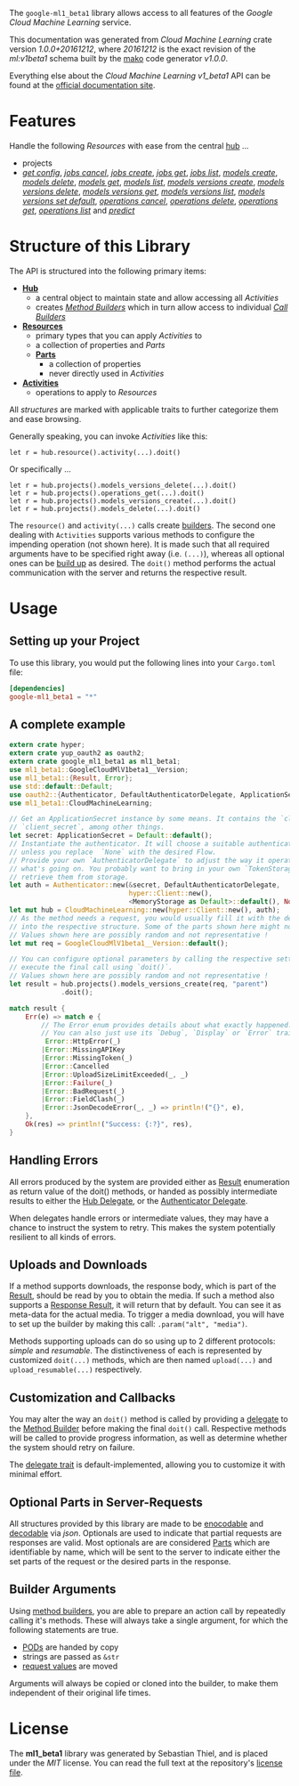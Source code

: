 <!---
DO NOT EDIT !
This file was generated automatically from 'src/mako/api/README.md.mako'
DO NOT EDIT !
-->
The `google-ml1_beta1` library allows access to all features of the *Google Cloud Machine Learning* service.

This documentation was generated from *Cloud Machine Learning* crate version *1.0.0+20161212*, where *20161212* is the exact revision of the *ml:v1beta1* schema built by the [mako](http://www.makotemplates.org/) code generator *v1.0.0*.

Everything else about the *Cloud Machine Learning* *v1_beta1* API can be found at the
[official documentation site](https://cloud.google.com/ml/).
# Features

Handle the following *Resources* with ease from the central [hub](http://byron.github.io/google-apis-rs/google_ml1_beta1/struct.CloudMachineLearning.html) ... 

* projects
 * [*get config*](http://byron.github.io/google-apis-rs/google_ml1_beta1/struct.ProjectGetConfigCall.html), [*jobs cancel*](http://byron.github.io/google-apis-rs/google_ml1_beta1/struct.ProjectJobCancelCall.html), [*jobs create*](http://byron.github.io/google-apis-rs/google_ml1_beta1/struct.ProjectJobCreateCall.html), [*jobs get*](http://byron.github.io/google-apis-rs/google_ml1_beta1/struct.ProjectJobGetCall.html), [*jobs list*](http://byron.github.io/google-apis-rs/google_ml1_beta1/struct.ProjectJobListCall.html), [*models create*](http://byron.github.io/google-apis-rs/google_ml1_beta1/struct.ProjectModelCreateCall.html), [*models delete*](http://byron.github.io/google-apis-rs/google_ml1_beta1/struct.ProjectModelDeleteCall.html), [*models get*](http://byron.github.io/google-apis-rs/google_ml1_beta1/struct.ProjectModelGetCall.html), [*models list*](http://byron.github.io/google-apis-rs/google_ml1_beta1/struct.ProjectModelListCall.html), [*models versions create*](http://byron.github.io/google-apis-rs/google_ml1_beta1/struct.ProjectModelVersionCreateCall.html), [*models versions delete*](http://byron.github.io/google-apis-rs/google_ml1_beta1/struct.ProjectModelVersionDeleteCall.html), [*models versions get*](http://byron.github.io/google-apis-rs/google_ml1_beta1/struct.ProjectModelVersionGetCall.html), [*models versions list*](http://byron.github.io/google-apis-rs/google_ml1_beta1/struct.ProjectModelVersionListCall.html), [*models versions set default*](http://byron.github.io/google-apis-rs/google_ml1_beta1/struct.ProjectModelVersionSetDefaultCall.html), [*operations cancel*](http://byron.github.io/google-apis-rs/google_ml1_beta1/struct.ProjectOperationCancelCall.html), [*operations delete*](http://byron.github.io/google-apis-rs/google_ml1_beta1/struct.ProjectOperationDeleteCall.html), [*operations get*](http://byron.github.io/google-apis-rs/google_ml1_beta1/struct.ProjectOperationGetCall.html), [*operations list*](http://byron.github.io/google-apis-rs/google_ml1_beta1/struct.ProjectOperationListCall.html) and [*predict*](http://byron.github.io/google-apis-rs/google_ml1_beta1/struct.ProjectPredictCall.html)




# Structure of this Library

The API is structured into the following primary items:

* **[Hub](http://byron.github.io/google-apis-rs/google_ml1_beta1/struct.CloudMachineLearning.html)**
    * a central object to maintain state and allow accessing all *Activities*
    * creates [*Method Builders*](http://byron.github.io/google-apis-rs/google_ml1_beta1/trait.MethodsBuilder.html) which in turn
      allow access to individual [*Call Builders*](http://byron.github.io/google-apis-rs/google_ml1_beta1/trait.CallBuilder.html)
* **[Resources](http://byron.github.io/google-apis-rs/google_ml1_beta1/trait.Resource.html)**
    * primary types that you can apply *Activities* to
    * a collection of properties and *Parts*
    * **[Parts](http://byron.github.io/google-apis-rs/google_ml1_beta1/trait.Part.html)**
        * a collection of properties
        * never directly used in *Activities*
* **[Activities](http://byron.github.io/google-apis-rs/google_ml1_beta1/trait.CallBuilder.html)**
    * operations to apply to *Resources*

All *structures* are marked with applicable traits to further categorize them and ease browsing.

Generally speaking, you can invoke *Activities* like this:

```Rust,ignore
let r = hub.resource().activity(...).doit()
```

Or specifically ...

```ignore
let r = hub.projects().models_versions_delete(...).doit()
let r = hub.projects().operations_get(...).doit()
let r = hub.projects().models_versions_create(...).doit()
let r = hub.projects().models_delete(...).doit()
```

The `resource()` and `activity(...)` calls create [builders][builder-pattern]. The second one dealing with `Activities` 
supports various methods to configure the impending operation (not shown here). It is made such that all required arguments have to be 
specified right away (i.e. `(...)`), whereas all optional ones can be [build up][builder-pattern] as desired.
The `doit()` method performs the actual communication with the server and returns the respective result.

# Usage

## Setting up your Project

To use this library, you would put the following lines into your `Cargo.toml` file:

```toml
[dependencies]
google-ml1_beta1 = "*"
```

## A complete example

```Rust
extern crate hyper;
extern crate yup_oauth2 as oauth2;
extern crate google_ml1_beta1 as ml1_beta1;
use ml1_beta1::GoogleCloudMlV1beta1__Version;
use ml1_beta1::{Result, Error};
use std::default::Default;
use oauth2::{Authenticator, DefaultAuthenticatorDelegate, ApplicationSecret, MemoryStorage};
use ml1_beta1::CloudMachineLearning;

// Get an ApplicationSecret instance by some means. It contains the `client_id` and 
// `client_secret`, among other things.
let secret: ApplicationSecret = Default::default();
// Instantiate the authenticator. It will choose a suitable authentication flow for you, 
// unless you replace  `None` with the desired Flow.
// Provide your own `AuthenticatorDelegate` to adjust the way it operates and get feedback about 
// what's going on. You probably want to bring in your own `TokenStorage` to persist tokens and
// retrieve them from storage.
let auth = Authenticator::new(&secret, DefaultAuthenticatorDelegate,
                              hyper::Client::new(),
                              <MemoryStorage as Default>::default(), None);
let mut hub = CloudMachineLearning::new(hyper::Client::new(), auth);
// As the method needs a request, you would usually fill it with the desired information
// into the respective structure. Some of the parts shown here might not be applicable !
// Values shown here are possibly random and not representative !
let mut req = GoogleCloudMlV1beta1__Version::default();

// You can configure optional parameters by calling the respective setters at will, and
// execute the final call using `doit()`.
// Values shown here are possibly random and not representative !
let result = hub.projects().models_versions_create(req, "parent")
             .doit();

match result {
    Err(e) => match e {
        // The Error enum provides details about what exactly happened.
        // You can also just use its `Debug`, `Display` or `Error` traits
         Error::HttpError(_)
        |Error::MissingAPIKey
        |Error::MissingToken(_)
        |Error::Cancelled
        |Error::UploadSizeLimitExceeded(_, _)
        |Error::Failure(_)
        |Error::BadRequest(_)
        |Error::FieldClash(_)
        |Error::JsonDecodeError(_, _) => println!("{}", e),
    },
    Ok(res) => println!("Success: {:?}", res),
}

```
## Handling Errors

All errors produced by the system are provided either as [Result](http://byron.github.io/google-apis-rs/google_ml1_beta1/enum.Result.html) enumeration as return value of 
the doit() methods, or handed as possibly intermediate results to either the 
[Hub Delegate](http://byron.github.io/google-apis-rs/google_ml1_beta1/trait.Delegate.html), or the [Authenticator Delegate](http://byron.github.io/google-apis-rs/google_ml1_beta1/../yup-oauth2/trait.AuthenticatorDelegate.html).

When delegates handle errors or intermediate values, they may have a chance to instruct the system to retry. This 
makes the system potentially resilient to all kinds of errors.

## Uploads and Downloads
If a method supports downloads, the response body, which is part of the [Result](http://byron.github.io/google-apis-rs/google_ml1_beta1/enum.Result.html), should be
read by you to obtain the media.
If such a method also supports a [Response Result](http://byron.github.io/google-apis-rs/google_ml1_beta1/trait.ResponseResult.html), it will return that by default.
You can see it as meta-data for the actual media. To trigger a media download, you will have to set up the builder by making
this call: `.param("alt", "media")`.

Methods supporting uploads can do so using up to 2 different protocols: 
*simple* and *resumable*. The distinctiveness of each is represented by customized 
`doit(...)` methods, which are then named `upload(...)` and `upload_resumable(...)` respectively.

## Customization and Callbacks

You may alter the way an `doit()` method is called by providing a [delegate](http://byron.github.io/google-apis-rs/google_ml1_beta1/trait.Delegate.html) to the 
[Method Builder](http://byron.github.io/google-apis-rs/google_ml1_beta1/trait.CallBuilder.html) before making the final `doit()` call. 
Respective methods will be called to provide progress information, as well as determine whether the system should 
retry on failure.

The [delegate trait](http://byron.github.io/google-apis-rs/google_ml1_beta1/trait.Delegate.html) is default-implemented, allowing you to customize it with minimal effort.

## Optional Parts in Server-Requests

All structures provided by this library are made to be [enocodable](http://byron.github.io/google-apis-rs/google_ml1_beta1/trait.RequestValue.html) and 
[decodable](http://byron.github.io/google-apis-rs/google_ml1_beta1/trait.ResponseResult.html) via *json*. Optionals are used to indicate that partial requests are responses 
are valid.
Most optionals are are considered [Parts](http://byron.github.io/google-apis-rs/google_ml1_beta1/trait.Part.html) which are identifiable by name, which will be sent to 
the server to indicate either the set parts of the request or the desired parts in the response.

## Builder Arguments

Using [method builders](http://byron.github.io/google-apis-rs/google_ml1_beta1/trait.CallBuilder.html), you are able to prepare an action call by repeatedly calling it's methods.
These will always take a single argument, for which the following statements are true.

* [PODs][wiki-pod] are handed by copy
* strings are passed as `&str`
* [request values](http://byron.github.io/google-apis-rs/google_ml1_beta1/trait.RequestValue.html) are moved

Arguments will always be copied or cloned into the builder, to make them independent of their original life times.

[wiki-pod]: http://en.wikipedia.org/wiki/Plain_old_data_structure
[builder-pattern]: http://en.wikipedia.org/wiki/Builder_pattern
[google-go-api]: https://github.com/google/google-api-go-client

# License
The **ml1_beta1** library was generated by Sebastian Thiel, and is placed 
under the *MIT* license.
You can read the full text at the repository's [license file][repo-license].

[repo-license]: https://github.com/Byron/google-apis-rs/LICENSE.md
